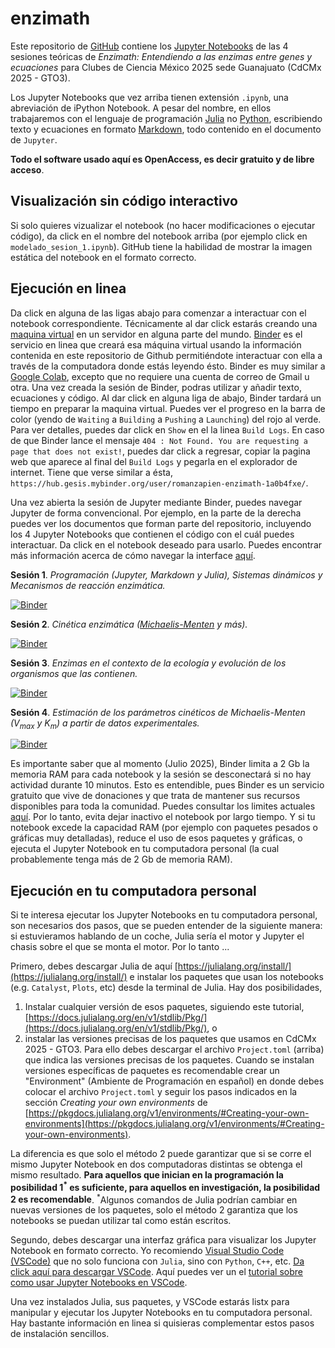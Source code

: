 # enzimath

Este repositorio de [GitHub](https://es.wikipedia.org/wiki/GitHub) contiene los [Jupyter Notebooks](https://es.wikipedia.org/wiki/Proyecto_Jupyter#Jupyter_Notebook) de las 4 sesiones teóricas de *Enzimath: Entendiendo a las enzimas entre genes y ecuaciones* para Clubes de Ciencia México 2025 sede Guanajuato (CdCMx 2025 - GTO3). 

Los Jupyter Notebooks que vez arriba tienen extensión `.ipynb`, una abreviación de iPython Notebook.
A pesar del nombre, en ellos trabajaremos con el lenguaje de programación [Julia](https://julialang.org) no [Python](https://www.python.org), escribiendo texto y ecuaciones en formato [Markdown](https://www.markdownguide.org), todo contenido en el documento de `Jupyter`. 

**Todo el software usado aquí es OpenAccess, es decir gratuito y de libre acceso**.

## Visualización sin código interactivo

Si solo quieres vizualizar el notebook (no hacer modificaciones o ejecutar código), da click en el nombre del notebook arriba (por ejemplo click en `modelado_sesion_1.ipynb`). 
GitHub tiene la habilidad de mostrar la imagen estática del notebook en el formato correcto.

## Ejecución en linea

Da click en alguna de las ligas abajo para comenzar a interactuar con el notebook correspondiente.
Técnicamente al dar click estarás creando una [maquina virtual](https://es.wikipedia.org/wiki/Máquina_virtual) en un servidor en alguna parte del mundo. 
[Binder](https://mybinder.org) es el servicio en linea que creará esa máquina virtual usando la información contenida en este repositorio de Github permitiéndote interactuar con ella a través de la computadora donde estás leyendo ésto.
Binder es muy similar a [Google Colab](https://colab.research.google.com), excepto que no requiere una cuenta de correo de Gmail u otra.
Una vez creada la sesión de Binder, podras utilizar y añadir texto, ecuaciones y código.
Al dar click en alguna liga de abajo, Binder tardará un tiempo en preparar la maquina virtual. 
Puedes ver el progreso en la barra de color (yendo de `Waiting` a `Building` a `Pushing` a `Launching`) del rojo al verde.
Para ver detalles, puedes dar click en `Show` en el la linea `Build Logs`.
En caso de que Binder lance el mensaje `404 : Not Found. You are requesting a page that does not exist!`, puedes dar click a regresar, copiar la pagina web que aparece al final del `Build Logs` y pegarla en el explorador de internet.
Tiene que verse similar a ésta, `https://hub.gesis.mybinder.org/user/romanzapien-enzimath-1a0b4fxe/`.

Una vez abierta la sesión de Jupyter mediante Binder, puedes navegar Jupyter de forma convencional.
Por ejemplo, en la parte de la derecha puedes ver los documentos que forman parte del repositorio, incluyendo los 4 Jupyter Notebooks que contienen el código con el cuál puedes interactuar.
Da click en el notebook deseado para usarlo.
Puedes encontrar más información acerca de cómo navegar la interface [aquí](https://jupyterlab.readthedocs.io/en/latest/user/interface.html).

**Sesión 1**. *Programación (Jupyter, Markdown y Julia), Sistemas dinámicos y Mecanismos de reacción enzimática.*

[![Binder](https://mybinder.org/badge_logo.svg)](https://mybinder.org/v2/gh/romanzapien/enzimath/HEAD?urlpath=modelado_sesion_1.ipynb)

**Sesión 2**. *Cinética enzimática ([Michaelis-Menten](https://es.wikipedia.org/wiki/Cinética_de_Michaelis-Menten) y más).* 

[![Binder](https://mybinder.org/badge_logo.svg)](https://mybinder.org/v2/gh/romanzapien/enzimath/HEAD?urlpath=modelado_sesion_2.ipynb)

**Sesión 3**. *Enzimas en el contexto de la ecología y evolución de los organismos que las contienen.*

[![Binder](https://mybinder.org/badge_logo.svg)](https://mybinder.org/v2/gh/romanzapien/enzimath/HEAD?urlpath=modelado_sesion_3.ipynb)

**Sesión 4**. *Estimación de los parámetros cinéticos de Michaelis-Menten ($`V_{max}`$ y $`K_m`$) a partir de datos experimentales.*

[![Binder](https://mybinder.org/badge_logo.svg)](https://mybinder.org/v2/gh/romanzapien/enzimath/HEAD?urlpath=modelado_sesion_4.ipynb)

Es importante saber que al momento (Julio 2025), Binder limita a 2 Gb la memoria RAM para cada notebook y la sesión se desconectará si no hay actividad durante 10 minutos.
Esto es entendible, pues Binder es un servicio gratuito que vive de donaciones y que trata de mantener sus recursos disponibles para toda la comunidad.
Puedes consultar los limites actuales [aquí](https://mybinder.readthedocs.io/en/latest/about/user-guidelines.html).
Por lo tanto, evita dejar inactivo el notebook por largo tiempo.
Y si tu notebook excede la capacidad RAM (por ejemplo con paquetes pesados o gráficas muy detalladas), reduce el uso de esos paquetes y gráficas, o ejecuta el Jupyter Notebook en tu computadora personal (la cual probablemente tenga más de 2 Gb de memoria RAM).

## Ejecución en tu computadora personal

Si te interesa ejecutar los Jupyter Notebooks en tu computadora personal, son necesarios dos pasos, que se pueden entender de la siguiente manera:
si estuvieramos hablando de un coche, Julia sería el motor y Jupyter el chasis sobre el que se monta el motor. 
Por lo tanto ...

Primero, debes descargar Julia de aquí [https://julialang.org/install/](https://julialang.org/install/) e instalar los paquetes que usan los notebooks (e.g. `Catalyst`, `Plots`, etc) desde la terminal de Julia.
Hay dos posibilidades, 
1. Instalar cualquier versión de esos paquetes, siguiendo este tutorial, [https://docs.julialang.org/en/v1/stdlib/Pkg/](https://docs.julialang.org/en/v1/stdlib/Pkg/), o
2. instalar las versiones precisas de los paquetes que usamos en CdCMx 2025 - GTO3.
Para ello debes descargar el archivo `Project.toml` (arriba) que indica las versiones precisas de los paquetes.
Cuando se instalan versiones específicas de paquetes es recomendable crear un "Environment" (Ambiente de Programación en español) en donde debes colocar el archivo `Project.toml` y seguir los pasos indicados en la sección *Creating your own environments* de [https://pkgdocs.julialang.org/v1/environments/#Creating-your-own-environments](https://pkgdocs.julialang.org/v1/environments/#Creating-your-own-environments).

La diferencia es que solo el método 2 puede garantizar que si se corre el mismo Jupyter Notebook en dos computadoras distintas se obtenga el mismo resultado.
**Para aquellos que inician en la programación la posibilidad 1<sup>*</sup> es suficiente, para aquellos en investigación, la posibilidad 2 es recomendable**. 
<sup>*</sup>Algunos comandos de Julia podrían cambiar en nuevas versiones de los paquetes, solo el método 2 garantiza que los notebooks se puedan utilizar tal como están escritos.

Segundo, debes descargar una interfaz gráfica para visualizar los Jupyter Notebook en formato correcto.
Yo recomiendo [Visual Studio Code (VSCode)](https://code.visualstudio.com) que no solo funciona con `Julia`, sino con `Python`, `C++`, etc.
[Da click aquí para descargar VSCode](https://code.visualstudio.com/download).
Aquí puedes ver un el [tutorial sobre como usar Jupyter Notebooks en VSCode](https://code.visualstudio.com/docs/datascience/jupyter-notebooks).

Una vez instalados Julia, sus paquetes, y VSCode estarás listx para manipular y ejecutar los Jupyter Notebooks en tu computadora personal.
Hay bastante información en linea si quisieras complementar estos pasos de instalación sencillos.
